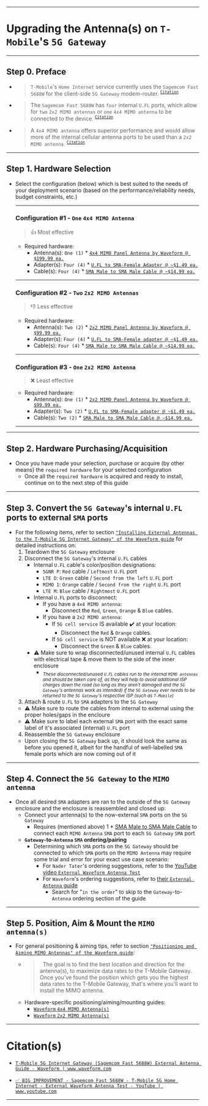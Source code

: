 
<!-- ------------------------------ -->
<!-- https://github.com/mcavallo-git/Coding/blob/main/networking/t-mobile-5g-internet-gateway_mimo-antenna-upgrade.md -->
<!-- ------------------------------ -->

***
# Upgrading the Antenna(s) on `T-Mobile`'s `5G Gateway`

<!-- ------------------------------ -->

***
## Step 0. Preface
- > `T-Mobile`'s `Home Internet` service currently uses the `Sagemcom Fast 5688W` for the client-side `5G Gateway` modem-router.&nbsp;<sup>[`Citation`](https://www.t-mobile.com/support/home-internet/sagemcom-gateway)</sup>
- > The `Sagemcom Fast 5688W` has `four` internal `U.FL` ports, which allow for `two` `2x2 MIMO antennas` or `one` `4x4 MIMO antenna` to be connected to the device.&nbsp;<sup>[`Citation`](https://www.waveform.com/a/b/guides/hotspots/t-mobile-5g-gateway-sagemcom)</sup>
- > A `4x4 MIMO antenna` offers superior performance and would allow more of the internal cellular antenna ports to be used than a `2x2 MIMO antenna`.&nbsp;<sup>[`Citation`](https://www.waveform.com/a/b/guides/hotspots/t-mobile-5g-gateway-sagemcom)</sup>

<!-- ------------------------------ -->

***
## Step 1. Hardware Selection
- Select the configuration (below) which is best suited to the needs of your deployment scenario (based on the performance/reliability needs, budget constraints, etc.)
  ***
  ### Configuration #1 - `One` `4x4 MIMO Antenna`
  > 👍 Most effective
  - Required hardware:
    - Antenna(s): `One (1)` * [`4x4 MIMO Panel Antenna by Waveform @ $199.99 ea.`](https://amazon.com/dp/B09VVV2TQQ)
    - Adapter(s): `Four (4)` * [`U.FL to SMA-Female Adapter @ ~$1.49 ea.`](https://amazon.com/s?k=SMA-Female+to+U.FL+pigtail+connectors)
    - Cable(s): `Four (4)` * [`SMA Male to SMA Male Cable @ ~$14.99 ea.`](https://amazon.com/s?k=SMA+Male+to+SMA+Male+Cable)
  ***
  ### Configuration #2 - `Two` `2x2 MIMO Antennas`
  > 👎 Less effective
  - Required hardware:
    - Antenna(s): `Two (2)` * [`2x2 MIMO Panel Antenna by Waveform @ $99.99 ea.`](https://amazon.com/dp/B09CLV3BHJ)
    - Adapter(s): `Four (4)` * [`U.FL to SMA-Female adapter @ ~$1.49 ea.`](https://amazon.com/s?k=SMA-Female+to+U.FL+pigtail+connectors)
    - Cable(s): `Four (4)` * [`SMA Male to SMA Male Cable @ ~$14.99 ea.`](https://amazon.com/s?k=SMA+Male+to+SMA+Male+Cable)
  ***
  ### Configuration #3 - `One` `2x2 MIMO Antenna`
  > ❌️ Least effective
  - Required hardware:
    - Antenna(s): `One (1)` * [`2x2 MIMO Panel Antenna by Waveform @ $99.99 ea.`](https://amazon.com/dp/B09CLV3BHJ)
    - Adapter(s): `Two (2)` * [`U.FL to SMA-Female adapter @ ~$1.49 ea.`](https://amazon.com/s?k=SMA-Female+to+U.FL+pigtail+connectors)
    - Cable(s): `Two (2)` * [`SMA Male to SMA Male Cable @ ~$14.99 ea.`](https://amazon.com/s?k=SMA+Male+to+SMA+Male+Cable)
  ***

<!-- ------------------------------ -->

***
## Step 2. Hardware Purchasing/Acquisition
- Once you have made your selection, purchase or acquire (by other means) the `required hardware` for your selected configuration
  - Once all the `required hardware` is acquired and ready to install, continue on to the next step of this guide

<!-- ------------------------------ -->

***
## Step 3. Convert the `5G Gateway`'s internal `U.FL` ports to external `SMA` ports
- For the following items, refer to section [`"Installing External Antennas to the T-Mobile 5G Internet Gateway" of the Waveform guide`](https://www.waveform.com/a/b/guides/hotspots/t-mobile-5g-gateway-sagemcom#installing-external-antennas-to-the-t-mobile-5g-internet-gateway) for detailed instructions on:
  1. Teardown the `5G Gateway` enclosure
  2. Disconnect the `5G Gateway`'s internal `U.FL` cables
      - Internal `U.FL` cable's color/position designations:
        - `5GNR P`: `Red` cable / `Leftmost` `U.FL` port
        - `LTE D`: `Green` cable / `Second from the left` `U.FL` port
        - `MIMO 1`: `Orange` cable / `Second from the right` `U.FL` port
        - `LTE M`: `Blue` cable / `Rightmost` `U.FL` port
      - Internal `U.FL` ports to disconnect:
        - If you have a `4x4 MIMO antenna`:
          - Disconnect the `Red`, `Green`, `Orange` & `Blue` cables.
        - If you have a `2x2 MIMO antenna`:
          - If `5G cell service` IS available ✔️ at your location:
            - Disconnect the `Red` & `Orange` cables.
          - If `5G cell service` is NOT available ❌️ at your location:
            - Disconnect the `Green` & `Blue` cables.
      - ⚠️ Make sure to wrap disconnected/unused internal `U.FL` cables with electrical tape & move them to the side of the inner enclosure
        - <sub>*These disconnected/unused `U.FL` cables run to the internal `MIMO antennas` and should be taken care of, as they will help to avoid additional ISP charges down the road (so long as they aren't damaged and the `5G Gateway`'s antennas work as intended) if the `5G Gateway` ever needs to be returned to the `5G Gateway`'s respective ISP (such as `T-Mobile`)*</sub>
  3. Attach & route `U.FL` to `SMA` adapters to the `5G Gateway`
    - ⚠️ Make sure to route the cables from internal to external using the proper holes/gaps in the encloure
    - ⚠️ Make sure to label each external `SMA` port with the exact same label of it's associated (internal) `U.FL` port
  4. Reassemble the `5G Gateway` enclosure
    - Upon closing the `5G Gateway` back up, it should look the same as before you opened it, albeit for the handful of well-labelled `SMA` female ports which are now coming out of it

***
## Step 4. Connect the `5G Gateway` to the `MIMO antenna`
  - Once all desired `SMA` adapters are ran to the outside of the `5G Gateway` enclosure and the enclosure is reassembled and closed up:
    - Connect your antenna(s) to the now-external `SMA` ports on the `5G Gateway`
      - Requires (mentioned above) 1 * [SMA Male to SMA Male Cable](https://amazon.com/s?k=SMA+Male+to+SMA+Male+Cable) to connect each `MIMO Antenna` `SMA` port to each `5G Gateway` `SMA` port
    - **`Gateway`-to-`Antenna` `SMA` ordering/pairing**
      - Determining which `SMA` ports on the `5G Gateway` should be connected to which `SMA` ports on the `MIMO Antenna` may require some trial and error for your exact use case scenario:
        - For `Nader Tater`'s ordering suggestions, refer to the [YouTube video `External Waveform Antenna Test`](https://www.youtube.com/watch?v=lA0W1XRU4J8&t=1210s)
        - For `Waveform`'s ordering suggestions, refer to [their `External Antenna` guide](https://www.waveform.com/a/b/guides/hotspots/t-mobile-5g-gateway-sagemcom)
          - Search for "`in the order`" to skip to the `Gateway`-to-`Antenna` ordering section of the guide

***
## Step 5. Position, Aim & Mount the `MIMO antenna(s)`
- For general positioning & aiming tips, refer to section [`"Positioning and Aiming MIMO Antennas" of the Waveform guide`](https://www.waveform.com/a/b/guides/hotspots/t-mobile-5g-gateway-sagemcom#positioning-and-aiming-mimo-antennas):
  - > &nbsp;
    > The goal is to find the best location and direction for the antenna(s), to maximize data rates to the T-Mobile Gateway.
    > &nbsp;
    > Once you've found the position which gets you the highest data rates to the T-Mobile Gateway, that's where you'll want to install the MIMO antenna.
    > &nbsp;
  - Hardware-specific positioning/aiming/mounting guides:
    - [`Waveform` `4x4 MIMO Antenna(s)`](https://cdn.shopify.com/s/files/1/0358/5537/files/4x4_MIMO_External_Antennas_Instruction_Manual_WF_v2.3.pdf?v=1643918988)
    - [`Waveform` `2x2 MIMO Antenna(s)`](https://cdn.shopify.com/s/files/1/0358/5537/files/MIMO_External_Antennas_Instruction_Manual_WF_v6.1.1.pdf?v=1642198404)

<!-- ------------------------------ -->

***
# Citation(s)

- [`T-Mobile 5G Internet Gateway (Sagemcom Fast 5688W) External Antenna Guide - Waveform | www.waveform.com`](https://www.waveform.com/a/b/guides/hotspots/t-mobile-5g-gateway-sagemcom)

- [`✅ BIG IMPROVEMENT - Sagemcom Fast 5688W - T-Mobile 5G Home Internet - External Waveform Antenna Test - YouTube | www.youtube.com`](https://www.youtube.com/watch?v=lA0W1XRU4J8&t=1221s)

<!-- ------------------------------ -->

***
